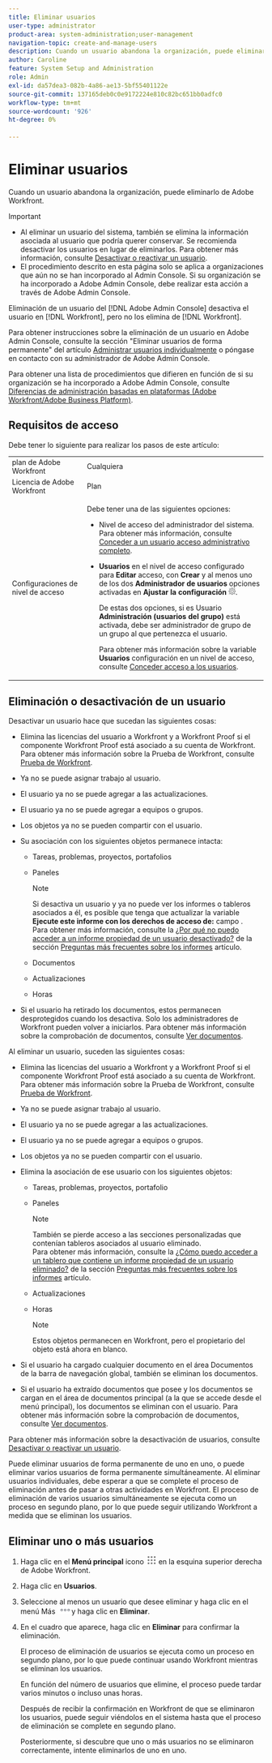 ```yaml
---
title: Eliminar usuarios
user-type: administrator
product-area: system-administration;user-management
navigation-topic: create-and-manage-users
description: Cuando un usuario abandona la organización, puede eliminarlo de Workfront, aunque se recomienda desactivar los usuarios en lugar de eliminarlos.
author: Caroline
feature: System Setup and Administration
role: Admin
exl-id: da57dea3-082b-4a86-ae13-5bf55401122e
source-git-commit: 137165deb0c0e9172224e810c82bc651bb0adfc0
workflow-type: tm+mt
source-wordcount: '926'
ht-degree: 0%

---
```


# Eliminar usuarios

Cuando un usuario abandona la organización, puede eliminarlo de Adobe Workfront.

>[!IMPORTANT]
>
>* Al eliminar un usuario del sistema, también se elimina la información asociada al usuario que podría querer conservar. Se recomienda desactivar los usuarios en lugar de eliminarlos. Para obtener más información, consulte [Desactivar o reactivar un usuario](../../../administration-and-setup/add-users/create-and-manage-users/deactivate-a-user.md).
>* El procedimiento descrito en esta página solo se aplica a organizaciones que aún no se han incorporado al Admin Console. Si su organización se ha incorporado a Adobe Admin Console, debe realizar esta acción a través de Adobe Admin Console.
>
>Eliminación de un usuario del [!DNL Adobe Admin Console] desactiva el usuario en [!DNL Workfront], pero no los elimina de [!DNL Workfront].
>
>  Para obtener instrucciones sobre la eliminación de un usuario en Adobe Admin Console, consulte la sección &quot;Eliminar usuarios de forma permanente&quot; del artículo [Administrar usuarios individualmente](https://helpx.adobe.com/enterprise/using/manage-users-individually.html) o póngase en contacto con su administrador de Adobe Admin Console.
>
>  Para obtener una lista de procedimientos que difieren en función de si su organización se ha incorporado a Adobe Admin Console, consulte [Diferencias de administración basadas en plataformas (Adobe Workfront/Adobe Business Platform)](../../../administration-and-setup/get-started-wf-administration/actions-in-admin-console.md).

## Requisitos de acceso

Debe tener lo siguiente para realizar los pasos de este artículo:

<table style="table-layout:auto"> 
 <col> 
 <col> 
 <tbody> 
  <tr> 
   <td role="rowheader">plan de Adobe Workfront</td> 
   <td>Cualquiera</td> 
  </tr> 
  <tr> 
   <td role="rowheader">Licencia de Adobe Workfront</td> 
   <td>Plan</td> 
  </tr> 
  <tr> 
   <td role="rowheader">Configuraciones de nivel de acceso</td> 
   <td> <p>Debe tener una de las siguientes opciones:</p> 
    <ul> 
     <li> <p>Nivel de acceso del administrador del sistema. Para obtener más información, consulte <a href="../../../administration-and-setup/add-users/configure-and-grant-access/grant-a-user-full-administrative-access.md" class="MCXref xref">Conceder a un usuario acceso administrativo completo</a>. </p> </li> 
     <li> <p><b>Usuarios</b> en el nivel de acceso configurado para <b>Editar</b> acceso, con <b>Crear</b> y al menos uno de los dos <b>Administrador de usuarios</b> opciones activadas en <b>Ajustar la configuración</b> <img src="assets/gear-icon-in-access-levels.png">. </p> <p>De estas dos opciones, si es Usuario <b>Administración (usuarios del grupo)</b> está activada, debe ser administrador de grupo de un grupo al que pertenezca el usuario.</p> <p>Para obtener más información sobre la variable <b>Usuarios</b> configuración en un nivel de acceso, consulte <a href="../../../administration-and-setup/add-users/configure-and-grant-access/grant-access-other-users.md" class="MCXref xref">Conceder acceso a los usuarios</a>.</p> </li> 
    </ul> </td> 
  </tr> 
 </tbody> 
</table>

## Eliminación o desactivación de un usuario

Desactivar un usuario hace que sucedan las siguientes cosas:

* Elimina las licencias del usuario a Workfront y a Workfront Proof si el componente Workfront Proof está asociado a su cuenta de Workfront. Para obtener más información sobre la Prueba de Workfront, consulte [Prueba de Workfront](../../../workfront-proof/workfront-proof.md).
* Ya no se puede asignar trabajo al usuario.
* El usuario ya no se puede agregar a las actualizaciones.
* El usuario ya no se puede agregar a equipos o grupos.
* Los objetos ya no se pueden compartir con el usuario.
* Su asociación con los siguientes objetos permanece intacta:

   * Tareas, problemas, proyectos, portafolios
   * Paneles

      >[!NOTE]
      >
      >Si desactiva un usuario y ya no puede ver los informes o tableros asociados a él, es posible que tenga que actualizar la variable **Ejecute este informe con los derechos de acceso de:** campo .\
      >Para obtener más información, consulte la [¿Por qué no puedo acceder a un informe propiedad de un usuario desactivado?](../../../reports-and-dashboards/reports/tips-tricks-and-troubleshooting/reports-faq.md#why) de la sección [Preguntas más frecuentes sobre los informes](../../../reports-and-dashboards/reports/tips-tricks-and-troubleshooting/reports-faq.md) artículo.

   * Documentos
   * Actualizaciones
   * Horas

* Si el usuario ha retirado los documentos, estos permanecen desprotegidos cuando los desactiva. Solo los administradores de Workfront pueden volver a iniciarlos. Para obtener más información sobre la comprobación de documentos, consulte [Ver documentos](../../../documents/managing-documents/check-out-documents.md).

Al eliminar un usuario, suceden las siguientes cosas:

* Elimina las licencias del usuario a Workfront y a Workfront Proof si el componente Workfront Proof está asociado a su cuenta de Workfront. Para obtener más información sobre la Prueba de Workfront, consulte [Prueba de Workfront](../../../workfront-proof/workfront-proof.md).
* Ya no se puede asignar trabajo al usuario.
* El usuario ya no se puede agregar a las actualizaciones.
* El usuario ya no se puede agregar a equipos o grupos.
* Los objetos ya no se pueden compartir con el usuario.
* Elimina la asociación de ese usuario con los siguientes objetos:

   * Tareas, problemas, proyectos, portafolio
   * Paneles

      >[!NOTE]
      >
      >También se pierde acceso a las secciones personalizadas que contenían tableros asociados al usuario eliminado.\
      >Para obtener más información, consulte la [¿Cómo puedo acceder a un tablero que contiene un informe propiedad de un usuario eliminado?](../../../reports-and-dashboards/reports/tips-tricks-and-troubleshooting/reports-faq.md#how) de la sección [Preguntas más frecuentes sobre los informes](../../../reports-and-dashboards/reports/tips-tricks-and-troubleshooting/reports-faq.md) artículo.

   * Actualizaciones
   * Horas

      >[!NOTE]
      >
      >Estos objetos permanecen en Workfront, pero el propietario del objeto está ahora en blanco.

* Si el usuario ha cargado cualquier documento en el área Documentos de la barra de navegación global, también se eliminan los documentos.
* Si el usuario ha extraído documentos que posee y los documentos se cargan en el área de documentos principal (a la que se accede desde el menú principal), los documentos se eliminan con el usuario. Para obtener más información sobre la comprobación de documentos, consulte [Ver documentos](../../../documents/managing-documents/check-out-documents.md).

Para obtener más información sobre la desactivación de usuarios, consulte [Desactivar o reactivar un usuario](../../../administration-and-setup/add-users/create-and-manage-users/deactivate-a-user.md).

Puede eliminar usuarios de forma permanente de uno en uno, o puede eliminar varios usuarios de forma permanente simultáneamente. Al eliminar usuarios individuales, debe esperar a que se complete el proceso de eliminación antes de pasar a otras actividades en Workfront. El proceso de eliminación de varios usuarios simultáneamente se ejecuta como un proceso en segundo plano, por lo que puede seguir utilizando Workfront a medida que se eliminan los usuarios.

## Eliminar uno o más usuarios

1. Haga clic en el **Menú principal** icono ![](assets/main-menu-icon.png) en la esquina superior derecha de Adobe Workfront.

1. Haga clic en **Usuarios**.
1. Seleccione al menos un usuario que desee eliminar y haga clic en el menú Más ![](assets/more-icon.png)y haga clic en **Eliminar**.
1. En el cuadro que aparece, haga clic en **Eliminar** para confirmar la eliminación.

   El proceso de eliminación de usuarios se ejecuta como un proceso en segundo plano, por lo que puede continuar usando Workfront mientras se eliminan los usuarios.

   En función del número de usuarios que elimine, el proceso puede tardar varios minutos o incluso unas horas.

   Después de recibir la confirmación en Workfront de que se eliminaron los usuarios, puede seguir viéndolos en el sistema hasta que el proceso de eliminación se complete en segundo plano.

   Posteriormente, si descubre que uno o más usuarios no se eliminaron correctamente, intente eliminarlos de uno en uno.
